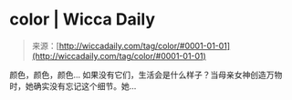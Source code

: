 <!--yml

category: 未分类

date: 2024-06-12 18:26:00

-->

# color | Wicca Daily

> 来源：[http://wiccadaily.com/tag/color/#0001-01-01](http://wiccadaily.com/tag/color/#0001-01-01)

颜色，颜色，颜色... 如果没有它们，生活会是什么样子？当母亲女神创造万物时，她确实没有忘记这个细节。她...
